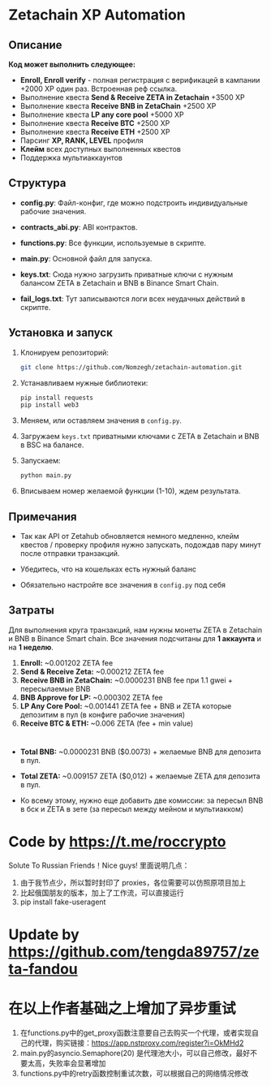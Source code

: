 # Zetachain XP Automation

## Описание
**Код может выполнить следующее:**

- **Enroll, Enroll verify** - полная регистрация с верификацей в кампании +2000 XP один раз. Встроенная реф ссылка.
- Выполнение квеста **Send & Receive ZETA in Zetachain** +3500 XP
- Выполнение квеста **Receive BNB in ZetaChain** +2500 XP
- Выполнение квеста **LP any core pool** +5000 XP
- Выполнение квеста **Receive BTC** +2500 XP
- Выполнение квеста **Receive ETH** +2500 XP
- Парсинг **XP, RANK, LEVEL** профиля
- **Клейм** всех доступных выполненных квестов
- Поддержка мультиаккаунтов


## Структура


- **config.py**: Файл-конфиг, где можно подстроить индивидуальные рабочие значения.

- **contracts_abi.py**: ABI контрактов.

- **functions.py**: Все функции, используемые в скрипте.

- **main.py**: Основной файл для запуска.

- **keys.txt**: Сюда нужно загрузить приватные ключи с нужным балансом ZETA в Zetachain и BNB в Binance Smart Chain.

- **fail_logs.txt**: Тут записываются логи всех неудачных действий в скрипте.

## Установка и запуск

1. Клонируем репозиторий:

    ```bash
    git clone https://github.com/Nomzegh/zetachain-automation.git
    ```

2. Устанавливаем нужные библиотеки:

    ```bash
    pip install requests
    pip install web3
    ```

3. Меняем, или оставляем значения в `config.py`.

4. Загружаем `keys.txt` приватными ключами с ZETA в Zetachain и BNB в BSC на балансе.

5. Запускаем:

    ```bash
    python main.py
    ```
6. Вписываем номер желаемой функции (1-10), ждем результата.



## Примечания
- Так как API от Zetahub обновляется немного медленно, клейм квестов / проверку профиля нужно запускать, подождав пару минут после отправки транзакций.

- Убедитесь, что на кошельках есть нужный баланс

- Обязательно настройте все значения в `config.py` под себя

## Затраты
Для выполнения круга транзакций, нам нужны монеты ZETA в Zetachain и BNB в Binance Smart chain. Все значения подсчитаны для **1 аккаунта** и на **1 неделю**.

1. **Enroll:**  ~0.001202 ZETA fee
2. **Send & Receive Zeta:** ~0.000212 ZETA fee
3. **Receive BNB in ZetaChain:** ~0.0000231 BNB fee при 1.1 gwei + пересылаемые BNB
4. **BNB Approve for LP:** ~0.000302 ZETA fee
5. **LP Any Core Pool:** ~0.001441 ZETA fee + BNB и ZETA которые депозитим в пул (в конфиге рабочие значения)
6. **Receive BTC & ETH:** ~0.006 ZETA (fee + min value)

#
- **Total BNB:** ~0.0000231 BNB ($0.0073) + желаемые BNB для депозита в пул.
- **Total ZETA:** ~0.009157 ZETA ($0,012) + желаемые ZETA для депозита в пул.

- Ко всему этому, нужно еще добавить две комиссии: за пересыл BNB в бск и ZETA в зете (за пересыл между мейном и мультиакком)
#

# Code by https://t.me/roccrypto


Solute To Russian Friends！Nice guys!
里面说明几点：
1. 由于我节点少，所以暂时封印了 proxies，各位需要可以仿照原项目加上
2. 比起俄国朋友的版本，加上了工作流，可以直接运行
3. pip install fake-useragent

# Update by https://github.com/tengda89757/zeta-fandou
# 在以上作者基础之上增加了异步重试
1. 在functions.py中的get_proxy函数注意要自己去购买一个代理，或者实现自己的代理，购买链接：https://app.nstproxy.com/register?i=OkMHd2
2. main.py的asyncio.Semaphore(20) 是代理池大小，可以自己修改，最好不要太高，失败率会显著增加
3. functions.py中的retry函数控制重试次数，可以根据自己的网络情况修改